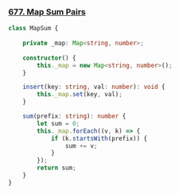 ### [677. Map Sum Pairs](https://leetcode.com/problems/map-sum-pairs/)
```typescript
class MapSum {
    
    private _map: Map<string, number>;
    
    constructor() {
        this._map = new Map<string, number>();
    }

    insert(key: string, val: number): void {
        this._map.set(key, val);
    }

    sum(prefix: string): number {
        let sum = 0;
        this._map.forEach((v, k) => {
            if (k.startsWith(prefix)) {
                sum += v;
            }
        });
        return sum;
    }
}
```
